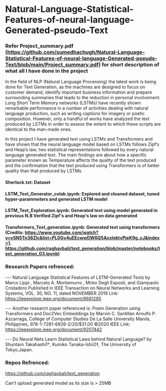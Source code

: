 # Natural-Language-Statistical-Features-of-neural-language-Generated-pseudo-Text

### Refer Project_summary.pdf (https://github.com/sumedhachugh/Natural-Language-Statistical-Features-of-neural-language-Generated-pseudo-Text/blob/main/Project_summary.pdf) for short description of what all I have done in the project


In the field of NLP (Natural Language Processing) the latest work is being done for Text Generation, as the machines are designed to focus on customer demand, identify important business information and prepare surrounding summaries that leads to the reduction in personal involvement. Long Short Term Memory networks (LSTMs) have recently shown remarkable performance in a number of activities dealing with natural language production, such as writing captions for imagery or poetic composition. However, only a handful of works have analyzed the text produced by LSTMs in order to assess the extent to which these scripts are identical to the man-made ones.

In this project I have generated text using LSTMs and Transformers and have shown that the neural language model based on LSTMs follows Zipf’s and Heap’s law, two statistical representations followed by every natural language generated text. The main findings are about how a specific parameter known as Temperature affects the quality of the text produced and the confirmation that the text produced using Transformers is of better quality than that produced by LSTMs.

#### Sherlock.txt: Dataset
#### LSTM_Text_Generator_colab.ipynb: Explored and cleaned dataset, tuned hyper-parammeters and generated LSTM model 
#### LSTM_Text_Exploration.ipynb: Generated text using model generated in previous N.B Verified Zipf's and Heap's law on data generated
#### Transformers_Text_generation.ipynb: Generated text using transformers (Credits: https://www.youtube.com/watch?v=vSN5Tn38ZIc&list=PL0Gv4uEEcwwDW6Q5AxxlektvPjeK9g_cJ&index=1. https://github.com/raghavbali/text_generation/blob/master/notebooks/text_generation_03.ipynb)


### Research Papers refrenced: 

--- Natural Language Statistical Features of LSTM-Generated Texts by Marco Lippi , Marcelo A. Montemurro , Mirko Degli Esposti, and Giampaolo Cristadoro Published in IEEE Transaction on Neural Networks and Learning Systems, VOL. 30, NO. 11, dated NOVEMBER 2019
Link: https://ieeexplore.ieee.org/document/8681285


--- Another research paper referenced is: Poem Generation using Transformers and Doc2Vec Embeddings by Marvin C. Santillan Arnulfo P. Azcarraga, College of Computer Studies De La Salle University Manila, Philippines, 978-1-7281-6926-2/20/$31.00 ©2020 IEEE
Link: https://ieeexplore.ieee.org/document/9207442

--- Do Neural Nets Learn Statistical Laws behind Natural Language? by Shuntaro Takahashi1†, Kumiko Tanaka-Ishii2‡, The University of Tokyo,Japan.

### Repos Refrenced: 

https://github.com/raghavbali/text_generation

Can't upload generated model as its size is > 25MB
